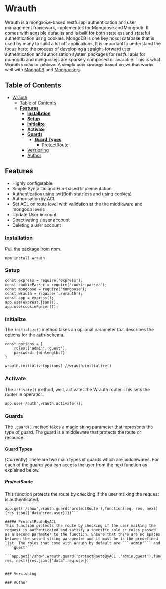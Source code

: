# Wrauth
Wrauth is a mongoose-based restful api authentication and user management framework, implemented for Mongoose and Mongodb. It comes with sensible defaults and is built for both stateless and stateful authentication using cookies. MongoDB is one key nosql database that is used by many to build a lot off applications,   It is important to understand the focus here; the process of developing a straight-forward user authentication and authorisation system packages for restful apis for mongodb and mongoosejs are sparsely composed or available. This is what Wrauth seeks to achieve. A simple auth strategy based on jwt that works well with [MongoDB](https://www.mongodb.com/) and [Mongoosejs](https://mongoosejs.com/).

## Table of Contents
- [Wrauth](#wrauth)
  - [Table of Contents](#table-of-contents)
  - [**Features**](#features)
    - [**Installation**](#installation)
    - [**Setup**](#setup)
    - [**Initialize**](#initialize)
    - [**Activate**](#activate)
    - [**Guards**](#guards)
      - [**Guard Types**](#guard-types)
        - [ProtectRoute](#protectroute)
    - [Versioning](#versioning)
    - [Author](#author)
        

<!-- toc -->

## **Features**
* Highly configurable
* Simple Syntactic and Fun-based Implementation
* Authentication using jwt(Both stateless and using cookies)
* Authorisation by ACL
* Set ACL on route level with validation at the the middleware and mongodb levels
* Update User Account
* Deactivating a user account
* Deleting a user account


### **Installation**
Pull the package from npm.

```
npm install wrauth
```

### **Setup**

```
const express = require('express');
const cookieParser = require('cookie-parser');
const mongoose = require('mongoose');
const wrauth = require('./wrauth');
const app = express();
app.use(express.json());
app.use(cookieParser()); 

```

### **Initialize**
The ```initialize()``` method takes an optional parameter that describes the options for the auth-schema.   
```
const options = {
    roles:['admin','guest'],
    password: {minlength:7}
}

wrauth.initialize(options) //wrauth.initialize()
```
### **Activate**
The ```activate()``` method, well, activates the Wrauth router. This sets the router in operation.
```
app.use('/auth',wrauth.activate());
```

### **Guards**
The ```.guard()``` method takes a magic string parameter that represents the type of guard. The guard is a middleware that protects the route or resource.

#### **Guard Types**
[Currently] There are two main types of guards which are middlewares. For each of the guards you can access the user from the next function as explained below.

##### ProtectRoute
This function protects the route by checking if the user maiking the request is authenticated.  

```
app.get('/show',wrauth.guard('protectRoute'),function(req, res, next){res.json({"data":req.user})})```

##### ProtectRouteByACL
This function protects the route by checking if the user maiking the request is authenticated and satisfy a specific role or roles passed as a second parameter to the function. Ensure that there are no spaces between the second string parapemter and it must be in the predefined list. The roles that come with Wrauth by default are ```'admin'``` and ```'guest'```     

```app.get('/show',wrauth.guard('protectRouteByACL','admin,guest'),function(req, res, next){res.json({"data":req.user})```


### Versioning

### Author
